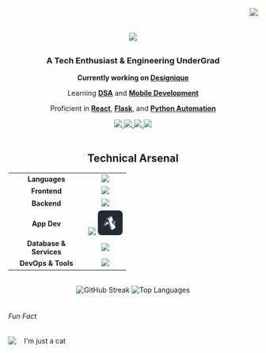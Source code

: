 <img align="right" src="https://komarev.com/ghpvc/?username=tashifkhan&style=for-the-badge&color=orange" />

<h1 align="center">
    <img src="https://readme-typing-svg.herokuapp.com/?font=Righteous&size=35&center=true&vCenter=true&width=500&height=70&color=79c2f3&&duration=4000&lines=Hi+There!+👋;+I'm+Tashif+Ahmad+Khan!;" />
</h1>

<h3 align="center">A Tech Enthusiast & Engineering UnderGrad</h3>

<div align="center">
    <p><strong>Currently working on <a href="http://designique.tashif.codes/">Designique</a></strong></p>
    <p>Learning <strong><a href="#">DSA</a></strong> and <strong><a href="#">Mobile Development</a></strong></p>
    <p>Proficient in <strong><a href="#">React</a></strong>, <strong><a href="#">Flask</a></strong>, and <strong><a href="#">Python Automation</a></strong></p>
</div>

<div align="center"> 
  <a href="mailto:tashif@duck.com">
    <img src="https://img.shields.io/badge/Gmail-333333?style=for-the-badge&logo=Gmail&logoColor=orange" />
  </a>
  <a href="https://www.linkedin.com/in/tashif-ahmad-khan-982304244/" target="_blank">
    <img src="https://img.shields.io/badge/LinkedIn-79C2F3?style=for-the-badge&logo=linkedin&logoColor=black" />
  </a>
  <a href="https://portfolio.tashif.codes/" target="_blank">
     <img src="https://img.shields.io/badge/Portfolio-orange?style=for-the-badge&logo=todoist&logoColor=white" /> 
  </a>
  <a href="https://www.leetcode.com/khan-tashif" target="_blank">
     <img src="https://img.shields.io/badge/LeetCode-000000?style=for-the-badge&logo=leetcode&logoColor=white" /> 
  </a>
</div>

<br/>

<h2 align="center">Technical Arsenal</h2>
<div align="center">
<table align="center">
  <tr align="center">
    <td align="center" width="140"><strong>Languages</strong></td>
    <td align="center"><img src="https://skillicons.dev/icons?i=python,js,ts,cpp" /></td>
  </tr>
  <tr align="center">
    <td align="center"><strong>Frontend</strong></td>
    <td align="center"><img src="https://skillicons.dev/icons?i=astro,react,next,remix,tailwind,bootstrap" /></td>
  </tr>
  <tr align="center">
    <td align="center"><strong>Backend</strong></td>
    <td align="center"><img src="https://skillicons.dev/icons?i=nodejs,express,django,fastapi,flask,wasm" /></td>
  </tr>
  <tr align="center">
    <td align="center"><strong>App Dev</strong></td>
    <td align="center"><img src="https://skillicons.dev/icons?i=electron" /> <img src="./icons/expo.png" height="50px"></td>
  </tr>
  <tr align="center">
    <td align="center"><strong>Database & Services</strong></td>
    <td align="center"><img src="https://skillicons.dev/icons?i=mongodb,postgres,mysql,firebase,appwrite,supabase,graphql" /></td>
  </tr>
  <tr align="center">
    <td align="center"><strong>DevOps & Tools</strong></td>
    <td align="center"><img src="https://skillicons.dev/icons?i=docker,git,github,githubactions,linux,postman" /></td>
  </tr>
</table>

<br/>

<div align="center">
    <img height="150" src="https://streak-stats.demolab.com?user=tashifkhan&theme=react&hide_border=true&border_radius=10" alt="GitHub Streak" />
    <img height="150" src="https://github-readme-stats.vercel.app/api/top-langs?username=tashifkhan&layout=compact&theme=react&hide_border=true&border_radius=10&hide=jupyter%20notebook,html,css,scss" alt="Top Languages" />
</div>
</div>

<br/>

<div>
    <h6> Fun Fact </h6>
    <span>
        <img height=100 src="https://media.tenor.com/-ufrqpl5cp0AAAAM/test.gif" align="left" /> &nbsp; &nbsp; I'm just a cat
    </span>
</div>
